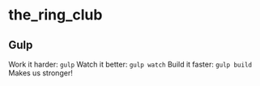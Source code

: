 # the_ring_club


## Gulp
Work it harder:    `gulp`
Watch it better:   `gulp watch`
Build it faster:   `gulp build`
Makes us stronger!
